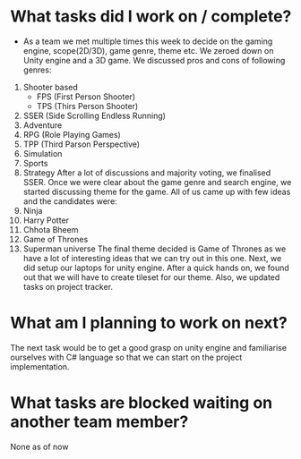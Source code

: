 # What tasks did I work on / complete?
- As a team we met multiple times this week to decide on the gaming engine, scope(2D/3D), game genre, theme etc. We zeroed down on Unity engine and a 3D game. We discussed pros and cons of following genres: 
1. Shooter based 
    - FPS (First Person Shooter)
    - TPS (Thirs Person Shooter)
2. SSER (Side Scrolling Endless Running)
3. Adventure
4. RPG (Role Playing Games)
5. TPP (Third Parson Perspective)
6. Simulation
7. Sports
8. Strategy
After a lot of discussions and majority voting, we finalised SSER.
Once we were clear about the game genre and search engine, we started discussing theme for the game. All of us came up with few ideas and the candidates were: 
1. Ninja
2. Harry Potter
3. Chhota Bheem
4. Game of Thrones
5. Superman universe
The final theme decided is Game of Thrones as we have a lot of interesting ideas that we can try out in this one.
Next, we did setup our laptops for unity engine. After a quick hands on, we found out that we will have to create tileset for our theme.
Also, we updated tasks on project tracker.

# What am I planning to work on next?
The next task would be to get a good grasp on unity engine and familiarise ourselves with C# language so that we can start on the project implementation. 

# What tasks are blocked waiting on another team member?
None as of now